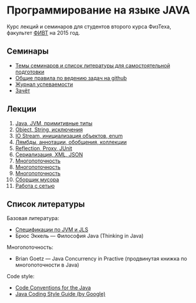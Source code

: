 # Программирование на языке JAVA

Курс лекций и семинаров для студентов второго курса ФизТеха, факультет
[ФИВТ](http://fivt.fizteh.ru) на 2015 год.

## Семинары
* [Темы семинаров и список литературы для самостоятельной подготовки](seminars.md)
* [Общие правила по ведению задач на github](github-workflow.md) 
* [Журнал успеваемости](https://docs.google.com/spreadsheets/d/1okSG7WMZF8uSJZEfC2UdrC8IumNPtXNdXQwwK6vYK5M/edit?usp=sharing)
* [Зачёт](exam.md)

## Лекции
1. [Java, JVM, примитивные типы](https://yadi.sk/d/_ZgbGf9NbXraZ)
2. [Object, String, исключения](https://yadi.sk/d/MCu6krbtbXrgZ)
3. [IO Stream, инициализация объектов, enum](https://yadi.sk/d/MinWJhG0bteEr)
4. [Лямбды, аннотации, обобщения, коллекции](https://yadi.sk/d/hxkoP81rbteTp)
5. [Reflection, Proxy, JUnit](https://yadi.sk/i/Ku-C6VYOc4icJ)
6. [Сериализация, XML, JSON](https://yadi.sk/d/8upuEG2ecRknU)
7. [Многопоточность](https://yadi.sk/i/FsBB-AXVcRkoH)
8. [Многопоточность](https://yadi.sk/i/IY2kKLoacgaBr)
9. [Многопоточность](https://yadi.sk/i/4HUVI5rBcyvbh)
10. [Сборщик мусора](https://yadi.sk/i/nkQu-3tMcyvaJ)
11. [Работа с сетью](https://yadi.sk/i/D71n2oLGcyvb9)

## Список литературы
Базовая литература:
* [Спецификации по JVM и JLS](http://docs.oracle.com/javase/specs/index.html)
* Брюс Эккель &mdash; Философия Java  (Thinking in Java)

Многопоточность:
* Brian Goetz &mdash; Java Concurrency in Practive (продвинутая книжка
по многопоточности в Java)

Code style:
* [Code Conventions for the Java](http://www.oracle.com/technetwork/java/codeconvtoc-136057.html)
* [Java Coding Style Guide (by Google)](https://google.github.io/styleguide/javaguide.html)

